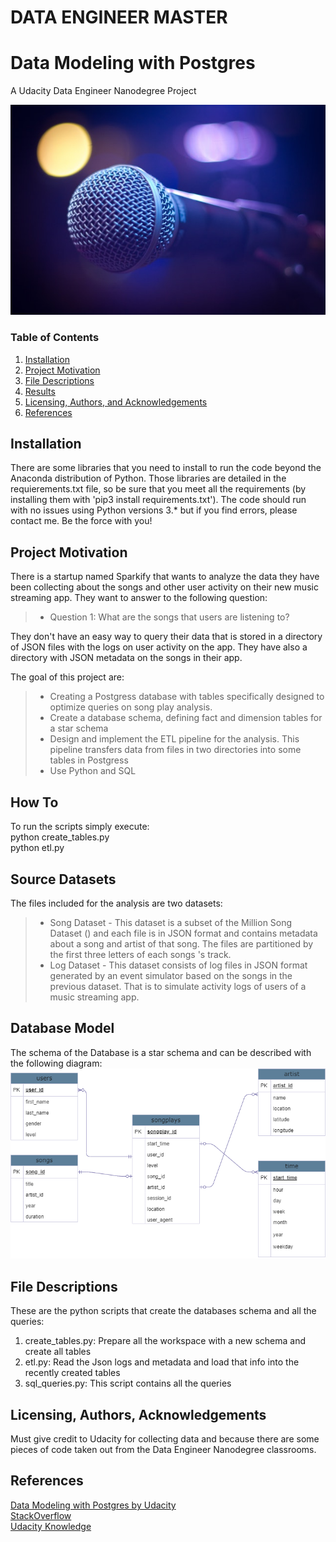 # DATA ENGINEER MASTER
# Data Modeling with Postgres
A Udacity Data Engineer Nanodegree Project

![Alt text](./img/music_petit.jpg?raw=true "A Project about music!!")

### Table of Contents

1. [Installation](#installation)
2. [Project Motivation](#motivation)
3. [File Descriptions](#files)
4. [Results](#results)
5. [Licensing, Authors, and Acknowledgements](#licensing)
6. [References](#references)

## Installation <a name="installation"></a>

There are some libraries that you need to install to run the code beyond the Anaconda distribution of Python. 
Those libraries are detailed in the requierements.txt file, so be sure that you meet all the requirements (by installing them with 'pip3 install requirements.txt').
The code should run with no issues using Python versions 3.* but if you find errors, please contact me.
Be the force with you!

## Project Motivation<a name="motivation"></a> 

There is a startup named Sparkify that wants to analyze the data they have been collecting about the songs and other user activity on their new music streaming app. They want to answer to the following question:

> * Question 1: What are the songs that users are listening to?


They don't have an easy way to query their data that is stored in a directory of JSON files with the logs on user activity on the app. They have also a directory with JSON metadata on the songs in their app.

The goal of this project are:
> * Creating a Postgress database with tables specifically designed to optimize queries on song play analysis. 
> * Create a database schema, defining fact and dimension tables for a star schema
> * Design and implement the ETL pipeline for the analysis. This pipeline transfers data from files in two directories into some tables in Postgress
> * Use Python and SQL

## How To <a name="howto"></a>

To run the scripts simply execute: <br>
python create_tables.py <br>
python etl.py

## Source Datasets <a name="source_datasets"></a>

The files included for the analysis are two datasets:

> * Song Dataset       - This dataset is a subset of the Million Song Dataset () and each file is in JSON format and contains metadata about a song and artist of that song. The files are partitioned by the first three letters of each songs 's track. 
> * Log Dataset        - This dataset consists of log files in JSON format generated by an event simulator based on the songs in the previous dataset. That is to simulate activity logs of users of a music streaming app.

## Database Model <a name="database"></a>

The schema of the Database is a star schema and can be described with the following diagram:
![Alt text](./img/sparkify_bd.drawio.png?raw=true "Database_model")

## File Descriptions <a name="files"></a>

These are the python scripts that create the databases schema and all the queries:

1. create_tables.py: Prepare all the workspace with a new schema and create all tables <br>
2. etl.py: Read the Json logs and metadata and load that info into the recently created tables
3. sql_queries.py: This script contains all the queries

## Licensing, Authors, Acknowledgements<a name="licensing"></a>

Must give credit to Udacity for collecting data and because there are some pieces of code taken out from the Data Engineer Nanodegree classrooms. 

## References <a name="references"></a>
 [Data Modeling with Postgres by Udacity](https://learn.udacity.com/nanodegrees/nd027/parts/cd0029/lessons/ls1961/concepts/1d3c5721-ca17-4483-a84a-a7e999b3d9a3) <br>
 [StackOverflow](https://stackoverflow.com/) <br>
 [Udacity Knowledge](https://knowledge.udacity.com/) <br>

